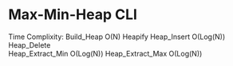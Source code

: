 
# Max-Min-Heap CLI

Time Complixity:
          Build_Heap             O(N)
          Heapify
          Heap_Insert            O(Log(N))
          Heap_Delete            
          Heap_Extract_Min       O(Log(N))
          Heap_Extract_Max       O(Log(N))

